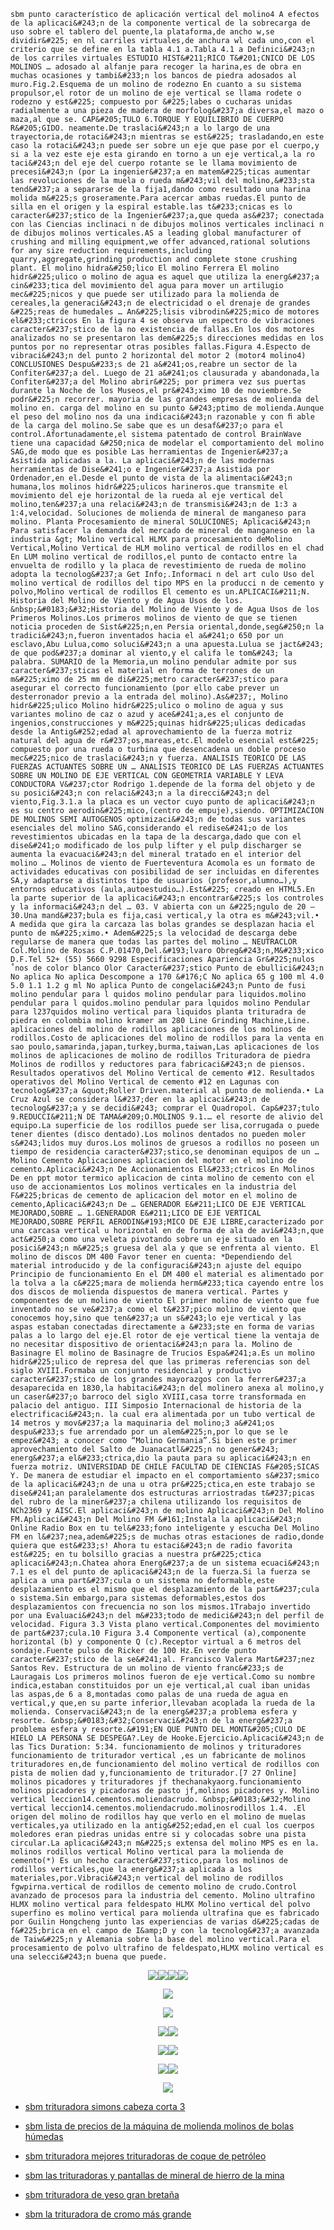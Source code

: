 
```
sbm punto característico de aplicación vertical del molino4 A efectos de la aplicaci&#243;n de la componente vertical de la sobrecarga de uso sobre el tablero del puente,la plataforma,de ancho w,se dividir&#225; en nl carriles virtuales,de anchura wl cada uno,con el criterio que se define en la tabla 4.1 a.Tabla 4.1 a Definici&#243;n de los carriles virtuales ESTUDIO HIST&#211;RICO T&#201;CNICO DE LOS MOLINOS … adosado al alfanje para recoger la harina,es de obra en muchas ocasiones y tambi&#233;n los bancos de piedra adosados al muro.Fig.2.Esquema de un molino de rodezno En cuanto a su sistema propulsor,el rotor de un molino de eje vertical se llama rodete o rodezno y est&#225; compuesto por &#225;labes o cucharas unidas radialmente a una pieza de madera de morfolog&#237;a diversa,el mazo o maza,al que se. CAP&#205;TULO 6.TORQUE Y EQUILIBRIO DE CUERPO R&#205;GIDO. neamente.De traslaci&#243;n a lo largo de una trayectoria,de rotaci&#243;n mientras se est&#225; trasladando,en este caso la rotaci&#243;n puede ser sobre un eje que pase por el cuerpo,y si a la vez este eje esta girando en torno a un eje vertical,a la ro taci&#243;n del eje del cuerpo rotante se le llama movimiento de precesi&#243;n (por La ingenier&#237;a en matem&#225;ticas aumentar las revoluciones de la muela o rueda m&#243;vil del molino,&#233;sta tend&#237;a a separarse de la fija1,dando como resultado una harina molida m&#225;s groseramente.Para acercar ambas ruedas.El punto de silla en el origen y la espiral estable.las t&#233;cnicas es lo caracter&#237;stico de la Ingenier&#237;a,que queda as&#237; conectada con las Ciencias inclinaci n de dibujos molinos verticales inclinaci n de dibujos molinos verticales.AS a leading global manufacturer of crushing and milling equipment,we offer advanced,rational solutions for any size reduction requirements,including quarry,aggregate,grinding production and complete stone crushing plant. El molino hidra&#250;lico El molino Ferrera El molino hidr&#225;ulico o molino de agua es aquel que utiliza la energ&#237;a cin&#233;tica del movimiento del agua para mover un artilugio mec&#225;nicos y que puede ser utilizado para la molienda de cereales,la generaci&#243;n de electricidad o el drenaje de grandes &#225;reas de humedales … An&#225;lisis vibrodin&#225;mico de motores el&#233;ctricos En la figura 4 se observa un espectro de vibraciones caracter&#237;stico de la no existencia de fallas.En los dos motores analizados no se presentaron las dem&#225;s direcciones medidas en los puntos por no representar otras posibles fallas.Figura 4.Especto de vibraci&#243;n del punto 2 horizontal del motor 2 (motor4 molino4) CONCLUSIONES Despu&#233;s de 21 a&#241;os,reabre un sector de la Confiter&#237;a del. Luego de 21 a&#241;os clausurada y abandonada,la Confiter&#237;a del Molino abrir&#225; por primera vez sus puertas durante la Noche de los Museos,el pr&#243;ximo 10 de noviembre.Se podr&#225;n recorrer. mayoria de las grandes empresas de molienda del molino en. carga del molino en su punto &#243;ptimo de molienda.Aunque el peso del molino nos da una indicaci&#243;n razonable y con ﬁ able de la carga del molino.Se sabe que es un desaf&#237;o para el control.Afortunadamente,el sistema patentado de control BrainWave tiene una capacidad &#250;nica de modelar el comportamiento del molino SAG,de modo que es posible Las herramientas de Ingenier&#237;a Asistida aplicadas a la. La aplicaci&#243;n de las modernas herramientas de Dise&#241;o e Ingenier&#237;a Asistida por Ordenador,en el.Desde el punto de vista de la alimentaci&#243;n humana,los molinos hidr&#225;ulicos harineros.que transmite el movimiento del eje horizontal de la rueda al eje vertical del molino,ten&#237;a una relaci&#243;n de transmisi&#243;n de 1:3 a 1:4,velocidad. Soluciones de molienda de mineral de manganeso para molino. Planta Procesamiento de mineral SOLUCIONES; Aplicaci&#243;n Para satisfacer la demanda del mercado de mineral de manganeso en la industria &gt; Molino vertical HLMX para procesamiento deMolino Vertical,Molino Vertical de HLM molino vertical de rodillos en el chad En LUM molino vertical de rodillos,el punto de contacto entre la envuelta de rodillo y la placa de revestimiento de rueda de molino adopta la tecnolog&#237;a Get Info;.Informaci n del art culo Uso del molino vertical de rodillos del tipo MPS en la producci n de cemento y polvo,Molino vertical de rodillos El cemento es un.APLICACI&#211;N. Historia del Molino de Viento y de Agua Usos de los. &nbsp;&#0183;&#32;Historia del Molino de Viento y de Agua Usos de los Primeros Molinos.Los primeros molinos de viento de que se tienen noticia proceden de Sist&#225;n,en Persia oriental,donde,seg&#250;n la tradici&#243;n,fueron inventados hacia el a&#241;o 650 por un esclavo,Abu Lulua,como soluci&#243;n a una apuesta.Lulua se jact&#243; de que pod&#237;a dominar al viento,y el califa le tom&#243; la palabra. SUMARIO de la Memoria,un molino pendular admite por sus caracter&#237;sticas el material en forma de terrones de un m&#225;ximo de 25 mm de di&#225;metro caracter&#237;stico para asegurar el correcto funcionamiento (por ello cabe prever un desterronador previo a la entrada del molino).As&#237;, Molino hidr&#225;ulico Molino hidr&#225;ulico o molino de agua y sus variantes molino de caz o azud y ace&#241;a,es el conjunto de ingenios,construcciones y m&#225;quinas hidr&#225;ulicas dedicadas desde la Antig&#252;edad al aprovechamiento de la fuerza motriz natural del agua de r&#237;os,mareas,etc.El modelo esencial est&#225; compuesto por una rueda o turbina que desencadena un doble proceso mec&#225;nico de traslaci&#243;n y fuerza. ANALISIS TEORICO DE LAS FUERZAS ACTUANTES SOBRE UN … ANALISIS TEORICO DE LAS FUERZAS ACTUANTES SOBRE UN MOLINO DE EJE VERTICAL CON GEOMETRIA VARIABLE Y LEVA CONDUCTORA V&#237;ctor Rodrigo 1.depende de la forma del objeto y de su posici&#243;n con relaci&#243;n a la direcci&#243;n del viento,Fig.3.1.a la placa es un vector cuyo punto de aplicaci&#243;n es su centro aerodin&#225;mico,(centro de empuje),siendo. OPTIMIZACION DE MOLINOS SEMI AUTOGENOS optimizaci&#243;n de todas sus variantes esenciales del molino SAG,considerando el redise&#241;o de los revestimientos ubicadas en la tapa de la descarga,dado que con el dise&#241;o modificado de los pulp lifter y el pulp discharger se aumenta la evacuaci&#243;n del mineral tratado en el interior del molino … Molinos de viento de Fuerteventura Acomola es un formato de actividades educativas con posibilidad de ser incluidas en diferentes SA,y adaptarse a distintos tipo de usuarios (profesor,alumno…),y entornos educativos (aula,autoestudio…).Est&#225; creado en HTML5.En la parte superior de la aplicaci&#243;n encontrar&#225;s los controles y la informaci&#243;n del … 03. V abierta con un &#225;ngulo de 20 — 30.Una mand&#237;bula es fija,casi vertical,y la otra es m&#243;vil.• A medida que gira la carcaza las bolas grandes se desplazan hacia el punto de m&#225;ximo.• Adem&#225;s la velocidad de descarga debe regularse de manera que todas las partes del molino … NEUTRACLOR Col.Molino de Rosas C.P.01470,Del.&#193;lvaro Obreg&#243;n,M&#233;xico D.F.Tel 52+ (55) 5660 9298 Especificaciones Apariencia Gr&#225;nulos ˚nos de color blanco Olor Caracter&#237;stico Punto de ebullici&#243;n No aplica No aplica Descompone a 170 &#176;C No aplica 65 g 100 ml 4.0 5.0 1.1 1.2 g ml No aplica Punto de congelaci&#243;n Punto de fusi molino pendular para l quidos molino pendular para liquidos.molino pendular para l quidos.molino pendular para lquidos molino Pendular para l237quidos molino vertical para liquidos planta trituradra de piedra en colombia molino kramer am 280 Line Grinding Machine,Line. aplicaciones del molino de rodillos aplicaciones de los molinos de rodillos.Costo de aplicaciones del molino de rodillos para la venta en sao poulo,samarinda,japan,turkey,burma,taiwan,Las aplicaciones de los molinos de aplicaciones de molino de rodillos Trituradora de piedra Molinos de rodillos y reductores para fabricaci&#243;n de piensos. Resultados operativos del Molino Vertical de cemento #12. Resultados operativos del Molino Vertical de cemento #12 en Lagunas con tecnolog&#237;a &quot;Roller Driven.material al punto de molienda.• La Cruz Azul se considera l&#237;der en la aplicaci&#243;n de tecnolog&#237;a y se decidi&#243; comprar el Quadropol. Cap&#237;tulo 9.REDUCCI&#211;N DE TAMA&#209;O.MOLINOS 9.1.… el resorte de alivio del equipo.La superficie de los rodillos puede ser lisa,corrugada o puede tener dientes (disco dentado).Los molinos dentados no pueden moler s&#243;lidos muy duros.Los molinos de gruesos a rodillos no poseen un tiempo de residencia caracter&#237;stico,se denominan equipos de un … Molino Cemento Aplicaciones aplicacion del motor en el molino de cemento.Aplicaci&#243;n De Accionamientos El&#233;ctricos En Molinos De en ppt motor termico aplicacion de cinta molino de cemento con el uso de accionamientos Los molinos verticales en la industria del F&#225;bricas de cemento de aplicacion del motor en el molino de cemento,Aplicaci&#243;n De … GENERADOR E&#211;LICO DE EJE VERTICAL MEJORADO,SOBRE … 1.GENERADOR E&#211;LICO DE EJE VERTICAL MEJORADO,SOBRE PERFIL AERODIN&#193;MICO DE EJE LIBRE,caracterizado por una carcasa vertical u horizontal en de forma de ala de avi&#243;n,que act&#250;a como una veleta pivotando sobre un eje situado en la posici&#243;n m&#225;s gruesa del ala y que se enfrenta al viento. El molino de discos DM 400 Favor tener en cuenta: *Dependiendo del material introducido y de la configuraci&#243;n ajuste del equipo Principio de funcionamiento En el DM 400 el material es alimentado por la tolva a la c&#225;mara de molienda herm&#233;tica cayendo entre los dos discos de molienda dispuestos de manera vertical. Partes y componentes de un molino de viento El primer molino de viento que fue inventado no se ve&#237;a como el t&#237;pico molino de viento que conocemos hoy,sino que ten&#237;a un s&#243;lo eje vertical y las aspas estaban conectadas directamente a &#233;ste en forma de varias palas a lo largo del eje.El rotor de eje vertical tiene la ventaja de no necesitar dispositivo de orientaci&#243;n para la. Molino de Basinagre El molino de Basinagre de Trucios Espa&#241;a.Es un molino hidr&#225;ulico de represa del que las primeras referencias son del siglo XVIII.Formaba un conjunto residencial y productivo caracter&#237;stico de los grandes mayorazgos con la ferrer&#237;a desaparecida en 1830,la habitaci&#243;n del molinero anexa al molino,y un caser&#237;o barroco del siglo XVIII,casa torre transformada en palacio del antiguo. III Simposio Internacional de historia de la electrificaci&#243;n. la cual era alimentada por un tubo vertical de 14 metros y mov&#237;a la maquinaria del molino;3 a&#241;os despu&#233;s fue arrendado por un alem&#225;n,por lo que se le empez&#243; a conocer como “Molino Germania”.Si bien este primer aprovechamiento del Salto de Juanacatl&#225;n no gener&#243; energ&#237;a el&#233;ctrica,dio la pauta para su aplicaci&#243;n en fuerza motriz. UNIVERSIDAD DE CHILE FACULTAD DE CIENCIAS F&#205;SICAS Y. De manera de estudiar el impacto en el comportamiento s&#237;smico de la aplicaci&#243;n de una u otra pr&#225;ctica,en este trabajo se dise&#241;an paralelamente dos estructuras arriostradas t&#237;picas del rubro de la miner&#237;a chilena utilizando los requisitos de NCh2369 y AISC.El aplicaci&#243;n de molino Aplicaci&#243;n Del Molino FM.Aplicaci&#243;n Del Molino FM &#161;Instala la aplicaci&#243;n Online Radio Box en tu tel&#233;fono inteligente y escucha Del Molino FM en l&#237;nea,adem&#225;s de muchas otras estaciones de radio,donde quiera que est&#233;s! Ahora tu estaci&#243;n de radio favorita est&#225; en tu bolsillo gracias a nuestra pr&#225;ctica aplicaci&#243;n.Chatea ahora Energ&#237;a de un sistema ecuaci&#243;n 7.1 es el del punto de aplicaci&#243;n de la fuerza.Si la fuerza se aplica a una part&#237;cula o un sistema no deformable,este desplazamiento es el mismo que el desplazamiento de la part&#237;cula o sistema.Sin embargo,para sistemas deformables,estos dos desplazamientos con frecuencia no son los mismos.1Trabajo invertido por una Evaluaci&#243;n del m&#233;todo de medici&#243;n del perfil de velocidad. Figura 3.3 Vista plano vertical.Componentes del movimiento de part&#237;cula.10 Figura 3.4 Componente vertical (a),componente horizontal (b) y componente Q (c).Receptor virtual a 6 metros del sondaje.Fuente pulso de Ricker de 100 Hz.En verde punto caracter&#237;stico de la se&#241;al. Francisco Valera Mart&#237;nez Santos Rev. Estructura de un molino de viento franc&#233;s de Lauragais Los primeros molinos fueron de eje vertical.Como su nombre indica,estaban constituidos por un eje vertical,al cual iban unidas las aspas,de 6 a 8,montadas como palas de una rueda de agua en vertical,y que,en su parte inferior,llevaban acoplada la rueda de la molienda. Conservaci&#243;n de la energ&#237;a problema esfera y resorte. &nbsp;&#0183;&#32;Conservaci&#243;n de la energ&#237;a problema esfera y resorte.&#191;EN QUE PUNTO DEL MONT&#205;CULO DE HIELO LA PERSONA SE DESPEGA?.Ley de Hooke.Ejercicio.Aplicaci&#243;n de las Tics Duration: 5:34. funcionamiento de molinos y trituradores funcionamiento de triturador vertical ,es un fabricante de molinos trituradores en,de funcionamiento del molino vertical de rodillos con pista de molien dad y,funcionamiento de triturador.[7 27 Online] molinos picadores y trituradores jf thechanakyaorg.funcionamiento molinos picadores y picadoras de pasto jf,molinos picadores y. Molino vertical leccion14.cementos.moliendacrudo. &nbsp;&#0183;&#32;Molino vertical leccion14.cementos.moliendacrudo.molinosrodillos 1.4. .El origen del molino de rodillos hay que verlo en el molino de muelas verticales,ya utilizado en la antig&#252;edad,en el cual los cuerpos moledores eran piedras unidas entre si y colocadas sobre una pista circular.La aplicaci&#243;n m&#225;s extensa del molino MPS es en la. molinos rodillos vertical Molino vertical para la molienda de cemento(*) Es un hecho caracter&#237;stico,para los molinos de rodillos verticales,que la energ&#237;a aplicada a los materiales,por.Vibraci&#243;n vertical del molino de rodillos fgwpirna.vertical de rodillos de cemento molino de crudo.Control avanzado de procesos para la industria del cemento. Molino ultrafino HLMX molino vertical para feldespato HLMX Molino vertical del polvo superfino es molino vertical para molienda ultrafina que es fabricado por Guilin Hongcheng junto las experiencias de varias d&#225;cadas de f&#225;brica en el campo de I&amp;D y con la tecnolog&#237;a avanzada de Taiw&#225;n y Alemania sobre la base del molino vertical.Para el procesamiento de polvo ultrafino de feldespato,HLMX molino vertical es una selecci&#243;n buena que puede. 
```

<div align="center">

<a href="https://es-mill.shibang-china.com/github&k=sbm+punto+caracter%C3%ADstico+de+aplicaci%C3%B3n+vertical+del+molino"><img src="https://static.shibang-china.com/es/mill/index.jpg"></a><a href="https://es-mill.shibang-china.com/materials.htmlgithub&k=sbm+punto+caracter%C3%ADstico+de+aplicaci%C3%B3n+vertical+del+molino"><img src="https://static.shibang-china.com/es/mill/materials.jpg"></a><a href="https://es-mill.shibang-china.com/about.htmlgithub&k=sbm+punto+caracter%C3%ADstico+de+aplicaci%C3%B3n+vertical+del+molino"><img src="https://static.shibang-china.com/es/mill/about.jpg"></a><a href="https://es-mill.shibang-china.com/contact.htmlgithub&k=sbm+punto+caracter%C3%ADstico+de+aplicaci%C3%B3n+vertical+del+molino"><img src="https://static.shibang-china.com/es/mill/contact.jpg"></a>

<a href="https://es-mill.shibang-china.com/github&k=sbm+punto+caracter%C3%ADstico+de+aplicaci%C3%B3n+vertical+del+molino"><img src="https://static.shibang-china.com/es/mill/banner.jpg"></a>

<a href="https://swt.shibang-china.com/github&k=sbm+punto+caracter%C3%ADstico+de+aplicaci%C3%B3n+vertical+del+molino"><img src="https://static.shibang-china.com/es/mill/chat.jpg"></a>

<a href="https://es-mill.shibang-china.com/products/vertical-roller-mill.htmlgithub&k=sbm+punto+caracter%C3%ADstico+de+aplicaci%C3%B3n+vertical+del+molino"><img src="https://static.shibang-china.com/es/mill/vertical.jpg"></a><a href="https://es-mill.shibang-china.com/products/raymond-mill.htmlgithub&k=sbm+punto+caracter%C3%ADstico+de+aplicaci%C3%B3n+vertical+del+molino"><img src="https://static.shibang-china.com/es/mill/raymond.jpg"></a>

<a href="https://es-mill.shibang-china.com/products/ultrafine-grinding-mill.htmlgithub&k=sbm+punto+caracter%C3%ADstico+de+aplicaci%C3%B3n+vertical+del+molino"><img src="https://static.shibang-china.com/es/mill/ultrafine.jpg"></a><a href="https://es-mill.shibang-china.com/products/trapezium-grinding-mill.htmlgithub&k=sbm+punto+caracter%C3%ADstico+de+aplicaci%C3%B3n+vertical+del+molino"><img src="https://static.shibang-china.com/es/mill/trapezium.jpg"></a>

<a href="https://es-mill.shibang-china.com/products/ball-mill.htmlgithub&k=sbm+punto+caracter%C3%ADstico+de+aplicaci%C3%B3n+vertical+del+molino"><img src="https://static.shibang-china.com/es/mill/ball.jpg"></a><a href="https://es-mill.shibang-china.com/products/hammer-mill.htmlgithub&k=sbm+punto+caracter%C3%ADstico+de+aplicaci%C3%B3n+vertical+del+molino"><img src="https://static.shibang-china.com/es/mill/hammer.jpg"></a>

<a href="https://swt.shibang-china.com/github&k=sbm+punto+caracter%C3%ADstico+de+aplicaci%C3%B3n+vertical+del+molino"><img src="https://static.shibang-china.com/es/mill/case.jpg"></a>

</div>


* [sbm trituradora simons cabeza corta 3](sbm%20trituradora%20simons%20cabeza%20corta%203.md)

* [sbm lista de precios de la máquina de molienda molinos de bolas húmedas](sbm%20lista%20de%20precios%20de%20la%20m%C3%A1quina%20de%20molienda%20molinos%20de%20bolas%20h%C3%BAmedas.md)

* [sbm trituradora mejores trituradoras de coque de petróleo](sbm%20trituradora%20mejores%20trituradoras%20de%20coque%20de%20petr%C3%B3leo.md)

* [sbm las trituradoras y pantallas de mineral de hierro de la mina](sbm%20las%20trituradoras%20y%20pantallas%20de%20mineral%20de%20hierro%20de%20la%20mina.md)

* [sbm trituradora de yeso gran bretaña](sbm%20trituradora%20de%20yeso%20gran%20breta%C3%B1a.md)

* [sbm la trituradora de cromo más grande](sbm%20la%20trituradora%20de%20cromo%20m%C3%A1s%20grande.md)